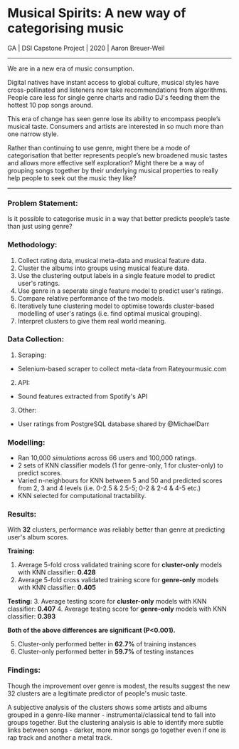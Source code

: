 # Musical Spirits: A new way of categorising music
GA | DSI Capstone Project | 2020 | Aaron Breuer-Weil

---

We are in a new era of music consumption.

Digital natives have instant access to global culture, musical styles have cross-pollinated and listeners now take recommendations from algorithms. People care less for single genre charts and radio DJ's feeding them the hottest 10 pop songs around.

This era of change has seen genre lose its ability to encompass people’s musical taste. Consumers and artists are interested in so much more than one narrow style. 

Rather than continuing to use genre, might there be a mode of categorisation that better represents people’s new broadened music tastes and allows more effective self exploration? Might there be a way of grouping songs together by their underlying musical properties to really help people to seek out the music they like?

---

### Problem Statement:

Is it possible to categorise music in a way that better predicts people’s taste than just using genre?

### Methodology:

1. Collect rating data, musical meta-data and musical feature data.
2. Cluster the albums into groups using musical feature data.
3. Use the clustering output labels in a single feature model to predict user's ratings.
4. Use genre in a seperate single feature model to predict user's ratings.
5. Compare relative performance of the two models.
6. Iteratively tune clustering model to optimise towards cluster-based modelling of user's ratings (i.e. find optimal musical grouping).
7. Interpret clusters to give them real world meaning.

### Data Collection:

1. Scraping:
  * Selenium-based scraper to collect meta-data from Rateyourmusic.com
2. API:
  * Sound features extracted from Spotify's API
3. Other:
  * User ratings from PostgreSQL database shared by @MichaelDarr 

### Modelling:

* Ran 10,000 *simulations* across 66 users and 100,000 ratings.
* 2 sets of KNN classifier models (1 for genre-only, 1 for cluster-only) to predict scores.
* Varied n-neighbours for KNN between 5 and 50 and predicted scores from 2, 3 and 4 levels (i.e. 0-2.5 & 2.5-5; 0-2 & 2-4 & 4-5 etc.)
* KNN selected for computational tractability.

### Results:

With **32** clusters, performance was reliably better than genre at predicting user's album scores.

**Training:**
1. Average 5-fold cross validated training score for **cluster-only** models with KNN classifier: **0.428**
2. Average 5-fold cross validated training score for **genre-only** models with KNN classifier: **0.405**

**Testing:**
3. Average testing score for **cluster-only** models with KNN classifier: **0.407**
4. Average testing score for **genre-only** models with KNN classifier: **0.393**

**Both of the above differences are significant (P<0.001).**

5. Cluster-only performed better in **62.7%** of training instances
6. Cluster-only performed better in **59.7%** of testing instances

### Findings:

Though the improvement over genre is modest, the results suggest the new 32 clusters are a legitimate predictor of people's music taste.

A subjective analysis of the clusters shows some artists and albums grouped in a genre-like manner - instrumental/classical tend to fall into groups together. But the clustering analysis is able to identify more subtle links between songs - darker, more minor songs go together even if one is rap track and another a metal track.
